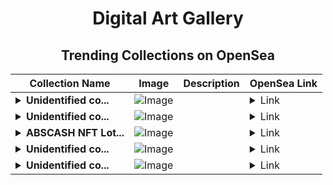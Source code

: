 <div align="center">

# Digital Art Gallery

## Trending Collections on OpenSea

| Collection Name                       | Image                                                                                     | Description                       | OpenSea Link                                                                                          |
|---------------------------------------|-------------------------------------------------------------------------------------------|-----------------------------------|--------------------------------------------------------------------------------------------------------|
| **<details><summary>Unidentified co...</summary>Unidentified contract 7a7ec18f-4097-4860-b4fe-5d0f9fe24b9c</details>** | ![Image](https://i.seadn.io/s/raw/files/4e104055d0efa6a7476555699f52a8b9.gif?w=500&auto=format?w=200&auto=format) |  | <details><summary>Link</summary>[Unidentified contract 7a7ec18f-4097-4860-b4fe-5d0f9fe24b9c](https://opensea.io/collection/unidentified-contract-7a7ec18f-4097-4860-b4fe-5d0f)</details> |
| **<details><summary>Unidentified co...</summary>Unidentified contract c68c0345-7e5c-4925-9680-7345a2bd1bdf</details>** | ![Image](https://i.seadn.io/s/raw/files/4e104055d0efa6a7476555699f52a8b9.gif?w=500&auto=format?w=200&auto=format) |  | <details><summary>Link</summary>[Unidentified contract c68c0345-7e5c-4925-9680-7345a2bd1bdf](https://opensea.io/collection/unidentified-contract-c68c0345-7e5c-4925-9680-7345)</details> |
| **<details><summary>ABSCASH NFT Lot...</summary>ABSCASH NFT Lottery</details>** | ![Image](https://i.seadn.io/s/raw/files/9ed1317f5c265dd1c30809b24f48875c.jpg?w=500&auto=format?w=200&auto=format) |  | <details><summary>Link</summary>[ABSCASH NFT Lottery](https://opensea.io/collection/abscash-nft-lottery-2647)</details> |
| **<details><summary>Unidentified co...</summary>Unidentified contract 47f73e02-578e-49fd-af0c-d0a917b671da</details>** | ![Image](https://i.seadn.io/s/raw/files/4e104055d0efa6a7476555699f52a8b9.gif?w=500&auto=format?w=200&auto=format) |  | <details><summary>Link</summary>[Unidentified contract 47f73e02-578e-49fd-af0c-d0a917b671da](https://opensea.io/collection/unidentified-contract-47f73e02-578e-49fd-af0c-d0a9)</details> |
| **<details><summary>Unidentified co...</summary>Unidentified contract 28bd7b25-61cb-461d-a992-433c36bf0cf9</details>** | ![Image](https://i.seadn.io/s/raw/files/4e104055d0efa6a7476555699f52a8b9.gif?w=500&auto=format?w=200&auto=format) |  | <details><summary>Link</summary>[Unidentified contract 28bd7b25-61cb-461d-a992-433c36bf0cf9](https://opensea.io/collection/unidentified-contract-28bd7b25-61cb-461d-a992-433c)</details> |

</div>